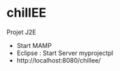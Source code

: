 # chillEE

Projet J2E

- Start MAMP
- Eclipse : Start Server myprojectpl
- http://localhost:8080/chillee/

